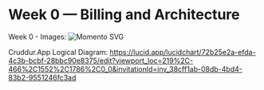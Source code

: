 # Week 0 — Billing and Architecture

Week 0 - Images: ![Momento SVG](gomomento.svg)

Cruddur.App Logical Diagram: https://lucid.app/lucidchart/72b25e2a-efda-4c3b-bcbf-28bbc90e8375/edit?viewport_loc=219%2C-466%2C1552%2C1786%2C0_0&invitationId=inv_38cff1ab-08db-4bd4-83b2-9551246fc3ad
